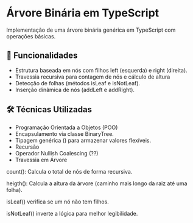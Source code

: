 # Árvore Binária em TypeScript

Implementação de uma árvore binária genérica em TypeScript com operações básicas.

## 🚀 Funcionalidades
* Estrutura baseada em nós com filhos left (esquerda) e right (direita).
* Travessia recursiva para contagem de nós e cálculo de altura
* Detecção de folhas (métodos isLeaf e isNotLeaf).
* Inserção dinâmica de nós (addLeft e addRight).


## 🛠️ Técnicas Utilizadas

* Programação Orientada a Objetos (POO)
* Encapsulamento via classe BinaryTree<T>.
* Tipagem genérica (<T>) para armazenar valores flexíveis.
* Recursão
* Operador Nullish Coalescing (??)
* Travessia em Árvore


count(): Calcula o total de nós de forma recursiva.

heigth(): Calcula a altura da árvore (caminho mais longo da raiz até uma folha). 

isLeaf() verifica se um nó não tem filhos.

isNotLeaf() inverte a lógica para melhor legibilidade.